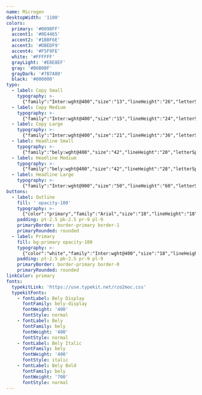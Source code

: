 ```yaml
---
name: Microgen
desktopWidth: '1100'
colors:
  primary: '#0090FF'
  accent1: '#0E4465'
  accent2: '#1BBF6E'
  accent3: '#DBEDF9'
  accent4: '#F5F9FE'
  white: '#FFFFFF'
  grayLight: '#E8E8EF'
  gray: '#B0B0BF'
  grayDark: '#7B7A80'
  black: '#000000'
typo:
  - label: Copy Small
    typography: >-
      {"family":"Inter:wght@400","size":"13","lineHeight":"26","letterSpacing":"1","margin":"22","smSize":"12","smLineHeight":"16","smLetterSpacing":"0","smMargin":"0"}
  - label: Copy Medium
    typography: >-
      {"family":"Inter:wght@400","size":"15","lineHeight":"24","letterSpacing":"0","margin":"0","smSize":"15","smLineHeight":"24","smLetterSpacing":"0","smMargin":"0"}
  - label: Copy Large
    typography: >-
      {"family":"Inter:wght@400","size":"21","lineHeight":"36","letterSpacing":"0","margin":"0","smSize":"21","smLineHeight":"36","smLetterSpacing":"0","smMargin":"0"}
  - label: Headline Small
    typography: >-
      {"family":"bely:wght@400","size":"42","lineHeight":"20","letterSpacing":"0","margin":"0","smSize":"14","smLineHeight":"20","smLetterSpacing":"0","smMargin":"0"}
  - label: Headline Medium
    typography: >-
      {"family":"bely:wght@400","size":"42","lineHeight":"28","letterSpacing":"0","margin":"0","smSize":"18","smLineHeight":"28","smLetterSpacing":"0","smMargin":"0"}
  - label: Headline Large
    typography: >-
      {"family":"Inter:wght@900","size":"50","lineHeight":"60","letterSpacing":"0","margin":"0","smSize":"48","smLineHeight":"60","smLetterSpacing":"0","smMargin":"0"}
buttons:
  - label: Outline
    fill: ' opacity-100'
    typography: >-
      {"color":"primary","family":"Arial","size":"18","lineHeight":"18","letterSpacing":"0","smSize":"18","smLineHeight":"18","smLetterSpacing":"0"}
    padding: pt-2.5 pb-2.5 pr-9 pl-9
    primaryBorder: border-primary border-1
    primaryRounded: rounded
  - label: Primary
    fill: bg-primary opacity-100
    typography: >-
      {"color":"white","family":"Inter:wght@400","size":"18","lineHeight":"18","letterSpacing":"0","smSize":"18","smLineHeight":"18","smLetterSpacing":"0"}
    padding: pt-2.5 pb-2.5 pr-9 pl-9
    primaryBorder: border-primary border-0
    primaryRounded: rounded
linkColor: primary
fonts:
  typekitLink: 'https://use.typekit.net/rzo2moc.css'
  typekitFonts:
    - fontLabel: Bely Display
      fontFamily: bely-display
      fontWeight: '400'
      fontStyle: normal
    - fontLabel: Bely
      fontFamily: bely
      fontWeight: '400'
      fontStyle: normal
    - fontLabel: Bely Italic
      fontFamily: bely
      fontWeight: '400'
      fontStyle: italic
    - fontLabel: Bely Bold
      fontFamily: bely
      fontWeight: '700'
      fontStyle: normal
---
```




















